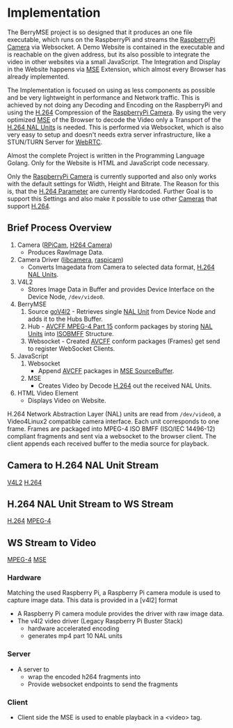 # Implementation

The BerryMSE project is so designed that it produces an one file executable, which runs on the RaspberryPi and streams the [RaspberryPi Camera](Theory/Camera%20and%20Driver/rpicamera.md) via Websocket. A Demo Website is contained in the executable and is reachable on the given address, but its also possible to integrate the video in other websites via a small JavaScript. The Integration and Display in the Website happens via [MSE](Theory/Video/mse.md) Extension, which almost every Browser has already implemented.

The Implementation is focused on using as less components as possible and be very lightweight in performance and Network traffic. This is achieved by not doing any Decoding and Encoding on the RaspberryPi and using the [H.264](Theory/Video/h264.md) Compression of the [RaspberryPi Camera](Theory/Camera%20and%20Driver/rpicamera.md). By using the very optimized [MSE](Theory/Video/mse.md) of the Browser to decode the Video only a Transport of the [H.264 NAL Units](Theory/Video/h264.md) is needed. This is performed via Websocket, which is also very easy to setup and doesn't needs extra server infrastructure, like a STUN/TURN Server for [WebRTC](Theory/webRTC.md).

Almost the complete Project is written in the Programming Language Golang. Only for the Website is HTML and JavaScript code necessary.

Only the [RaspberryPi Camera](Theory/Camera%20and%20Driver/rpicamera.md) is currently supported and also only works with the default settings for Width, Height and Bitrate. The Reason for this is, that the [H.264 Parameter](Theory/Video/h264.md) are currently Hardcoded. Further Goal is to support this Settings and also make it possible to use other [Cameras](Theory/Camera%20and%20Driver/h264camera.md) that support [H.264](Theory/Video/h264.md).

## Brief Process Overview

1. Camera ([RPiCam](Theory/Camera%20and%20Driver/rpicamera.md), [H264 Camera](Theory/Camera%20and%20Driver/h264camera.md))
    - Produces RawImage Data.
2. Camera Driver ([libcamera](Theory/Camera%20and%20Driver/libcamera.md), [raspicam](Theory/Camera%20and%20Driver/legacycameraStack.md))
    - Converts Imagedata from Camera to selected data format, [H.264 NAL Units](Theory/Video/h264.md).
3. V4L2
    - Stores Image Data in Buffer and provides Device Interface on the Device Node, ``/dev/video0``.
4. BerryMSE
    1. Source [goV4l2](Theory/Camera%20and%20Driver/goV4l2.md)
            - Retrieves single [NAL Unit](Theory/Video/h264.md) from Device Node and adds it to the Hubs Buffer.
    2. Hub
            - [AVCFF MPEG-4 Part 15](Theory/Video/mpeg4.md) conform packages by storing [NAL Units](Theory/Video/h264.md) into [ISOBMFF](Theory/Video/mpeg4.md) Structure. 
    3. Websocket
            - Created [AVCFF](Theory/Video/avcff.md) conform packages (Frames) get send to register WebSocket Clients. 
5. JavaScript
    1. Websocket
        - Append [AVCFF](Theory/Video/avcff.md) packages in [MSE SourceBuffer](Theory/Video/mse.md).
    2. MSE
        - Creates Video by Decode [H.264](Theory/Video/h264.md) out the received NAL Units.
6. HTML Video Element
    - Displays Video on Website.



H.264 Network Abstraction Layer (NAL) units are read from `/dev/video0`, a
Video4Linux2 compatible camera interface. Each unit corresponds to one frame.
Frames are packaged into MPEG-4 ISO BMFF (ISO/IEC 14496-12) compliant
fragments and sent via a websocket to the browser client. The client appends
each received buffer to the media source for playback.


## Camera to H.264 NAL Unit Stream

[V4L2](Theory/Camera%20and%20Driver/v4l2.md)
[H.264](Theory/Video/h264.md)

## H.264 NAL Unit Stream to WS Stream

[H.264](Theory/Video/h264.md)
[MPEG-4](Theory/Video/mpeg4.md)

## WS Stream to Video

[MPEG-4](Theory/Video/mpeg4.md)
[MSE](Theory/Video/mse.md)

### Hardware

Matching the used Raspberry Pi, a Raspberry Pi camera module is used to capture image data. This data is provided in a [v4l2] format 
- A Raspberry Pi camera module provides the driver with raw image data.
- The v4l2 video driver (Legacy Raspberry Pi Buster Stack)
  - hardware accelerated encoding
  - generates mp4 part 10 NAL units

### Server
- A server to
  -  wrap the encoded h264 fragments into 
  - Provide websocket endpoints to send the fragments

### Client
- Client side the MSE is used to enable playback in a \<video\> tag.




